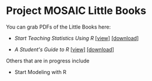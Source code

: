 Project MOSAIC Little Books
===============



You can grab PDFs of the Little Books here:

 * *Start Teaching Statistics Using R*
 [[view]](Starting/MOSAIC-StartTeaching.pdf)
 [[download]](../../raw/master/Starting/MOSAIC-StartTeaching.pdf)
 
 * *A Student's Guide to R* 
 [[view]](StudentGuide/MOSAIC-StudentGuide.pdf)
 [[download]](../../raw/master/StudentGuide/MOSAIC-StudentGuide.pdf)

Others that are in progress include
 
 * Start Modeling with R


